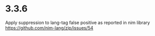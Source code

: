 # 3.3.6

Apply suppression to lang-tag false positive as reported in nim library https://github.com/nim-lang/zip/issues/54
